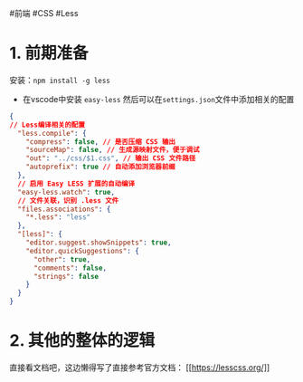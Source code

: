 #前端 #CSS #Less

# 1. 前期准备

安装：`npm install -g less`

- 在vscode中安装 `easy-less`
然后可以在`settings.json`文件中添加相关的配置
```json
{
// Less编译相关的配置
  "less.compile": {
    "compress": false, // 是否压缩 CSS 输出
    "sourceMap": false, // 生成源映射文件，便于调试
    "out": "../css/$1.css", // 输出 CSS 文件路径
    "autoprefix": true // 自动添加浏览器前缀
  },
  // 启用 Easy LESS 扩展的自动编译
  "easy-less.watch": true,
  // 文件关联，识别 .less 文件
  "files.associations": {
    "*.less": "less"
  },
  "[less]": {
    "editor.suggest.showSnippets": true,
    "editor.quickSuggestions": {
      "other": true,
      "comments": false,
      "strings": false
    }
  }
}
```

# 2. 其他的整体的逻辑

直接看文档吧，这边懒得写了直接参考官方文档： [[https://lesscss.org/]]



